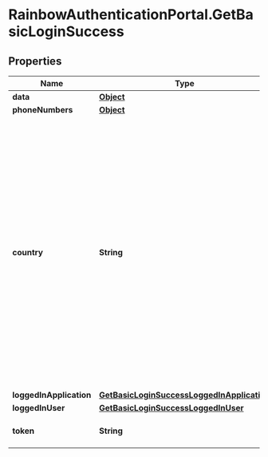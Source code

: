 # RainbowAuthenticationPortal.GetBasicLoginSuccess

## Properties
Name | Type | Description | Notes
------------ | ------------- | ------------- | -------------
**data** | [**Object**](.md) |  | [optional] 
**phoneNumbers** | [**Object**](.md) |  | [optional] 
**country** | **String** | Phone number country (ISO 3166-1 alpha3 format) &lt;br/&gt;&#x60;country&#x60; field is automatically computed using the following algorithm when creating/updating a phoneNumber entry: - If &#x60;number&#x60; is provided and is in E164 format, &#x60;country&#x60; is computed from E164 number - Else if &#x60;country&#x60; field is provided in the phoneNumber entry, this one is used - Else user &#x60;country&#x60; field is used | 
**loggedInApplication** | [**GetBasicLoginSuccessLoggedInApplication**](GetBasicLoginSuccessLoggedInApplication.md) |  | 
**loggedInUser** | [**GetBasicLoginSuccessLoggedInUser**](GetBasicLoginSuccessLoggedInUser.md) |  | 
**token** | **String** | JsonWebToken to use for all API requests | 


